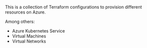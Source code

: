 This is a collection of Terraform configurations to provision different resources on Azure.

Among others:

 * Azure Kubernetes Service
 * Virtual Machines
 * Virtual Networks
